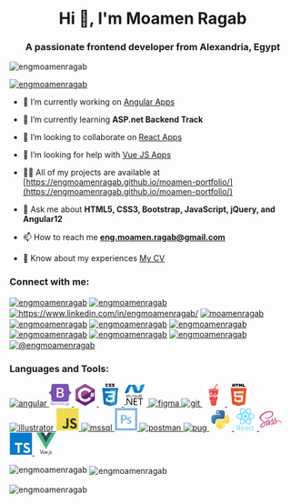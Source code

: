 <h1 align="center">Hi 👋, I'm Moamen Ragab</h1>
<h3 align="center">A passionate frontend developer from Alexandria, Egypt</h3>

<p align="left"> <img src="https://komarev.com/ghpvc/?username=engmoamenragab&label=Profile%20views&color=0e75b6&style=flat" alt="engmoamenragab" /> </p>

<p align="left"> <a href="https://twitter.com/engmoamenragab" target="blank"><img src="https://img.shields.io/twitter/follow/engmoamenragab?logo=twitter&style=for-the-badge" alt="engmoamenragab" /></a> </p>

- 🔭 I’m currently working on [Angular Apps](https://github.com/engmoamenragab/angular-apps)

- 🌱 I’m currently learning **ASP.net Backend Track**

- 👯 I’m looking to collaborate on [React Apps](https://github.com/engmoamenragab/react-apps)

- 🤝 I’m looking for help with [Vue JS Apps](https://github.com/engmoamenragab/vue-apps)

- 👨‍💻 All of my projects are available at [https://engmoamenragab.github.io/moamen-portfolio/](https://engmoamenragab.github.io/moamen-portfolio/)

- 💬 Ask me about **HTML5, CSS3, Bootstrap, JavaScript, jQuery, and Angular12**

- 📫 How to reach me **eng.moamen.ragab@gmail.com**

- 📄 Know about my experiences [My CV](https://docs.google.com/document/d/14foH4YPiKQvm4MGzswizuX6DcaxoLDmd/edit?usp=sharing&ouid=106016005299610285293&rtpof=true&sd=true)

<h3 align="left">Connect with me:</h3>
<p align="left">
<a href="https://codepen.io/engmoamenragab" target="blank"><img align="center" src="https://raw.githubusercontent.com/rahuldkjain/github-profile-readme-generator/master/src/images/icons/Social/codepen.svg" alt="engmoamenragab" height="30" width="40" /></a>
<a href="https://twitter.com/engmoamenragab" target="blank"><img align="center" src="https://raw.githubusercontent.com/rahuldkjain/github-profile-readme-generator/master/src/images/icons/Social/twitter.svg" alt="engmoamenragab" height="30" width="40" /></a>
<a href="https://linkedin.com/in/https://www.linkedin.com/in/engmoamenragab/" target="blank"><img align="center" src="https://raw.githubusercontent.com/rahuldkjain/github-profile-readme-generator/master/src/images/icons/Social/linked-in-alt.svg" alt="https://www.linkedin.com/in/engmoamenragab/" height="30" width="40" /></a>
<a href="https://kaggle.com/moamenragab" target="blank"><img align="center" src="https://raw.githubusercontent.com/rahuldkjain/github-profile-readme-generator/master/src/images/icons/Social/kaggle.svg" alt="moamenragab" height="30" width="40" /></a>
<a href="https://fb.com/engmoamenragab" target="blank"><img align="center" src="https://raw.githubusercontent.com/rahuldkjain/github-profile-readme-generator/master/src/images/icons/Social/facebook.svg" alt="engmoamenragab" height="30" width="40" /></a>
<a href="https://instagram.com/engmoamenragab" target="blank"><img align="center" src="https://raw.githubusercontent.com/rahuldkjain/github-profile-readme-generator/master/src/images/icons/Social/instagram.svg" alt="engmoamenragab" height="30" width="40" /></a>
<a href="https://dribbble.com/engmoamenragab" target="blank"><img align="center" src="https://raw.githubusercontent.com/rahuldkjain/github-profile-readme-generator/master/src/images/icons/Social/dribbble.svg" alt="engmoamenragab" height="30" width="40" /></a>
<a href="https://www.behance.net/engmoamenragab" target="blank"><img align="center" src="https://raw.githubusercontent.com/rahuldkjain/github-profile-readme-generator/master/src/images/icons/Social/behance.svg" alt="engmoamenragab" height="30" width="40" /></a>
<a href="https://www.hackerrank.com/engmoamenragab" target="blank"><img align="center" src="https://raw.githubusercontent.com/rahuldkjain/github-profile-readme-generator/master/src/images/icons/Social/hackerrank.svg" alt="engmoamenragab" height="30" width="40" /></a>
<a href="https://www.leetcode.com/engmoamenragab" target="blank"><img align="center" src="https://raw.githubusercontent.com/rahuldkjain/github-profile-readme-generator/master/src/images/icons/Social/leet-code.svg" alt="engmoamenragab" height="30" width="40" /></a>
<a href="https://www.hackerearth.com/@engmoamenragab" target="blank"><img align="center" src="https://raw.githubusercontent.com/rahuldkjain/github-profile-readme-generator/master/src/images/icons/Social/hackerearth.svg" alt="@engmoamenragab" height="30" width="40" /></a>
</p>

<h3 align="left">Languages and Tools:</h3>
<p align="left"> <a href="https://angular.io" target="_blank"> <img src="https://angular.io/assets/images/logos/angular/angular.svg" alt="angular" width="40" height="40"/> </a> <a href="https://getbootstrap.com" target="_blank"> <img src="https://raw.githubusercontent.com/devicons/devicon/master/icons/bootstrap/bootstrap-plain-wordmark.svg" alt="bootstrap" width="40" height="40"/> </a> <a href="https://www.w3schools.com/cs/" target="_blank"> <img src="https://raw.githubusercontent.com/devicons/devicon/master/icons/csharp/csharp-original.svg" alt="csharp" width="40" height="40"/> </a> <a href="https://www.w3schools.com/css/" target="_blank"> <img src="https://raw.githubusercontent.com/devicons/devicon/master/icons/css3/css3-original-wordmark.svg" alt="css3" width="40" height="40"/> </a> <a href="https://dotnet.microsoft.com/" target="_blank"> <img src="https://raw.githubusercontent.com/devicons/devicon/master/icons/dot-net/dot-net-original-wordmark.svg" alt="dotnet" width="40" height="40"/> </a> <a href="https://www.figma.com/" target="_blank"> <img src="https://www.vectorlogo.zone/logos/figma/figma-icon.svg" alt="figma" width="40" height="40"/> </a> <a href="https://git-scm.com/" target="_blank"> <img src="https://www.vectorlogo.zone/logos/git-scm/git-scm-icon.svg" alt="git" width="40" height="40"/> </a> <a href="https://gulpjs.com" target="_blank"> <img src="https://raw.githubusercontent.com/devicons/devicon/master/icons/gulp/gulp-plain.svg" alt="gulp" width="40" height="40"/> </a> <a href="https://www.w3.org/html/" target="_blank"> <img src="https://raw.githubusercontent.com/devicons/devicon/master/icons/html5/html5-original-wordmark.svg" alt="html5" width="40" height="40"/> </a> <a href="https://www.adobe.com/in/products/illustrator.html" target="_blank"> <img src="https://www.vectorlogo.zone/logos/adobe_illustrator/adobe_illustrator-icon.svg" alt="illustrator" width="40" height="40"/> </a> <a href="https://developer.mozilla.org/en-US/docs/Web/JavaScript" target="_blank"> <img src="https://raw.githubusercontent.com/devicons/devicon/master/icons/javascript/javascript-original.svg" alt="javascript" width="40" height="40"/> </a> <a href="https://www.microsoft.com/en-us/sql-server" target="_blank"> <img src="https://www.svgrepo.com/show/303229/microsoft-sql-server-logo.svg" alt="mssql" width="40" height="40"/> </a> <a href="https://www.photoshop.com/en" target="_blank"> <img src="https://raw.githubusercontent.com/devicons/devicon/master/icons/photoshop/photoshop-line.svg" alt="photoshop" width="40" height="40"/> </a> <a href="https://postman.com" target="_blank"> <img src="https://www.vectorlogo.zone/logos/getpostman/getpostman-icon.svg" alt="postman" width="40" height="40"/> </a> <a href="https://pugjs.org" target="_blank"> <img src="https://cdn.worldvectorlogo.com/logos/pug.svg" alt="pug" width="40" height="40"/> </a> <a href="https://www.python.org" target="_blank"> <img src="https://raw.githubusercontent.com/devicons/devicon/master/icons/python/python-original.svg" alt="python" width="40" height="40"/> </a> <a href="https://reactjs.org/" target="_blank"> <img src="https://raw.githubusercontent.com/devicons/devicon/master/icons/react/react-original-wordmark.svg" alt="react" width="40" height="40"/> </a> <a href="https://sass-lang.com" target="_blank"> <img src="https://raw.githubusercontent.com/devicons/devicon/master/icons/sass/sass-original.svg" alt="sass" width="40" height="40"/> </a> <a href="https://www.typescriptlang.org/" target="_blank"> <img src="https://raw.githubusercontent.com/devicons/devicon/master/icons/typescript/typescript-original.svg" alt="typescript" width="40" height="40"/> </a> <a href="https://vuejs.org/" target="_blank"> <img src="https://raw.githubusercontent.com/devicons/devicon/master/icons/vuejs/vuejs-original-wordmark.svg" alt="vuejs" width="40" height="40"/> </a> </p>

<p><img align="left" src="https://github-readme-stats.vercel.app/api/top-langs?username=engmoamenragab&show_icons=true&locale=en&layout=compact" alt="engmoamenragab" /></p>

<p>&nbsp;<img align="center" src="https://github-readme-stats.vercel.app/api?username=engmoamenragab&show_icons=true&locale=en" alt="engmoamenragab" /></p>

<p><img align="center" src="https://github-readme-streak-stats.herokuapp.com/?user=engmoamenragab&" alt="engmoamenragab" /></p>
